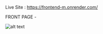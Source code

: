
Live Site : https://frontend-m.onrender.com/

FRONT PAGE - 

![alt text](https://github.com/priyanshuyadav07804/Image_gallary_backend/assets/80442935/65b45a0d-7f38-4202-8cbd-804ed687b7e2)

